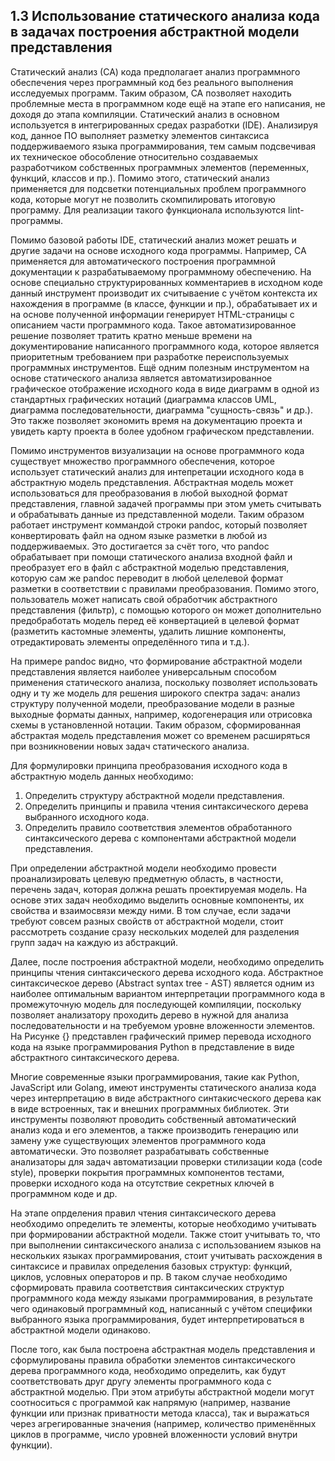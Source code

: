 ## 1.3 Использование статического анализа кода в задачах построения абстрактной модели представления

Статический анализ (СА) кода предполагает анализ программного обеспечения
через программный код без реального выполнения исследуемых программ. Таким образом,
СА позволяет находить проблемные места в программном коде ещё на этапе его написания,
не доходя до этапа компиляции. Статический анализ в основном используется в 
интегрированных средах разработки (IDE). Анализируя код, данное ПО
выполняет разметку элементов синтаксиса поддерживаемого языка программирования,
тем самым подсвечивая их техническое обособление относительно создаваемых
разработчиком собственных программных элементов (переменных, функций, классов и пр.).
Помимо этого, статический анализ применяется для подсветки потенциальных 
проблем программного кода, которые могут не позволить скомпилировать итоговую программу.
Для реализации такого функционала используются lint-программы.

Помимо базовой работы IDE, статический анализ может 
решать и другие задачи на основе исходного кода программы. Например, СА применяется
для автоматического построения программной документации к разрабатываемому программному
обеспечению. На основе специально структурированных комментариев в исходном коде данный
инструмент производит их считываение с учётом контекста их нахождения в программе (в классе,
функции и пр.), обрабатывает их и на основе полученной информации генерирует HTML-страницы
с описанием части программного кода. Такое автоматизированное решение позволяет
тратить кратно меньше времени на документирование написанного программного кода,
которое является приоритетным требованием при разработке переиспользуемых
программных инструментов. Ещё одним полезным инструментом на основе статического анализа является
автоматизированное графическое отображение исходного кода в виде диаграмм
в одной из стандартных графических нотаций (диаграмма классов UML, диаграмма
последовательности, диаграмма "сущность-связь" и др.). Это также позволяет
экономить время на документацию проекта и увидеть карту проекта в более
удобном графическом представлении.

Помимо инструментов визуализации на основе программного кода
существует множество программного обеспечения, которое использует статический анализ
для интепретации исходного кода в абстрактную модель представления.
Абстрактная модель может использоваться для преобразования в любой выходной 
формат представления, главной задачей программы при этом уметь считывать
и обрабатывать данные из представленной модели. Таким образом работает 
инструмент коммандой строки pandoc, который позволяет конвертировать
файл на одном языке разметки в любой из поддерживаемых. Это достигается за
счёт того, что pandoc обрабатывает при помощи статического анализа входной
файл и преобразует его в файл с абстрактной моделью представления, которую
сам же pandoc переводит в любой целелевой формат разметки в соответствии
с правилами преобразования. Помимо этого, пользователь может написать свой 
обработчик абстрактного представления (фильтр), с помощью которого он может
дополнительно предобработать модель перед её конвертацией в целевой формат 
(разметить кастомные элементы, удалить лишние компоненты, отредактировать
элементы определённого типа и т.д.). 

<!-- TODO: Втыкнуть тут какую-то схему pandoc -->

На примере pandoc видно, что формирование абстрактной модели представления
является наиболее универсальным способом применения статического анализа, поскольку
позволяет использовать одну и ту же модель для решения широкого спектра задач:
анализ структуру полученной модели, преобразование модели в разные выходные
форматы данных, например, кодогенерация или отрисовка схемы в установленной нотации.
Таким образом, сформированная абстрактая модель представления может со временем расширяться
при возникновении новых задач статического анализа. 

Для формулировки принципа преобразования исходного кода в абстрактную
модель данных необходимо:
1) Определить структуру абстрактной модели представления.
2) Определить принципы и правила чтения синтаксического дерева выбранного исходного кода.
3) Определить правило соответствия элементов обработанного синтаксического дерева с компонентами абстрактной модели представления.

При определении абстрактной модели необходимо провести проанализировать
целевую предметную область, в частности, перечень задач, которая должна решать 
проектируемая модель. На основе этих задач необходимо выделить основные компоненты,
их свойства и взаимосвязи между ними. В том случае, если задачи требуют совсем
разных свойств от абстрактной модели, стоит рассмотреть создание сразу
нескольких моделей для разделения групп задач на каждую из абстракций.

Далее, после построения абстрактной модели, необходимо определить принципы
чтения синтаксического дерева исходного кода. Абстрактное синтаксическое дерево
(Abstract syntax tree - AST) является одним из наиболее оптимальным вариантом интерпретации
программного кода в промежуточную модель для последующей компиляции, поскольку
позволяет анализатору проходить дерево в нужной для анализа последовательности
и на требуемом уровне вложенности элементов. На Рисунке {} представлен 
графический пример перевода исходного кода на языке программирования Python
в представление в виде абстрактного синтаксического дерева.

<!-- ! Пример AST на Python -->

Многие современные языки программирования, такие как Python, JavaScript или Golang,
имеют инструменты статического анализа кода через интерпретацию в виде 
абстрактного синтакисческого дерева как в виде встроенных, так и 
внешних программных библиотек. Эти инструменты позволяют проводить собственный
автоматический анализ кода и его элементов, а также производить генерацию или
замену уже существующих элементов программного кода автоматически. Это 
позволяет разрабатывать собственные анализаторы для задач автоматизации
проверки стилизации кода (code style), проверки покрытия программных компонентов
тестами, проверки исходного кода на отсутствие секретных ключей в программном коде
и др.

На этапе опрделения правил чтения синтаксического дерева необходимо определить 
те элементы, которые необходимо учитывать при формировании  абстрактной модели. 
Также стоит учитывать то, что при выполнении синтаксического анализа 
с использованием языков на нескольких языках программирования, стоит учитывать 
расхождения в синтаксисе и правилах определения базовых структур: функций,
циклов, условных операторов и пр. В таком случае необходимо сформировать правила соответствия
синтаксических структур программного кода между языками программирования, в результате чего
одинаковый программный код, написанный с учётом специфики выбранного языка программирования, 
будет интерпретироваться в абстрактной модели одинаково.

После того, как была построена абстрактная модель представления и сформулированы правила
обработки элементов синтаксического дерева программного кода, необходимо 
определить, как будут соответствовать друг другу элементы программного кода с 
абстрактной моделью. При этом атрибуты абстрактной модели могут соотноситься с программой
как напрямую (например, название функции или признак приватности метода класса), так и выражаться
через агрегированные значения (например, количество применённых циклов в программе,
число уровней вложенности условий внутри функции). 

